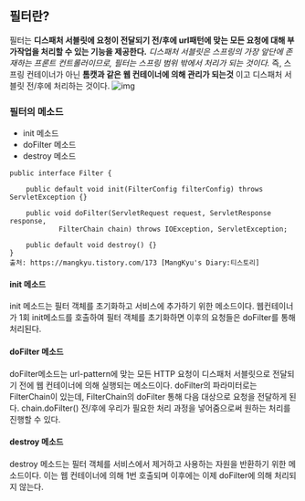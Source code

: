 ## 필터란?
필터는 **디스패처 서블릿에 요청이 전달되기 전/후에 url패턴에 맞는 모든 요청에 대해 부가작업을 처리할 수 있는 기능을 제공한다.**
*디스패처 서블릿은 스프링의 가장 앞단에 존재하는 프론트 컨트롤러이므로, 필터는 스프링 범위 밖에서 처리가 되는 것이다.*
즉, 스프링 컨테이너가 아닌 **톰캣과 같은 웹 컨테이너에 의해 관리가 되는것** 이고 디스패처 서블릿 전/후에 처리하는 것이다.
![img](https://img1.daumcdn.net/thumb/R1280x0/?scode=mtistory2&fname=https%3A%2F%2Fblog.kakaocdn.net%2Fdn%2FbZQx9K%2Fbtq9zEBsJ75%2FdEAKj1HEymcKyZGZNOiA80%2Fimg.png)

### 필터의 메소드
* init 메소드
* doFilter 메소드
* destroy 메소드

```
public interface Filter {

    public default void init(FilterConfig filterConfig) throws ServletException {}

    public void doFilter(ServletRequest request, ServletResponse response,
            FilterChain chain) throws IOException, ServletException;

    public default void destroy() {}
}
출처: https://mangkyu.tistory.com/173 [MangKyu's Diary:티스토리]

```
#### init 메소드
init 메소드는 필터 객체를 초기화하고 서비스에 추가하기 위한 메소드이다.
웹컨테이너가 1회 init메소드를 호출하여 필터 객체를 초기화하면 이후의 요청들은 doFilter를 통해 처리된다.

#### doFilter 메소드
doFilter메소드는 url-pattern에 맞는 모든 HTTP 요청이 디스패처 서블릿으로 전달되기 전에 웹 컨테이너에 의해 실행되는 메소드이다. doFilter의 파라미터로는 FilterChain이 있는데, FilterChain의 doFilter 통해 다음 대상으로 요청을 전달하게 된다. chain.doFilter() 전/후에 우리가 필요한 처리 과정을 넣어줌으로써 원하는 처리를 진행할 수 있다.

#### destroy 메소드
destroy 메소드는 필터 객체를 서비스에서 제거하고 사용하는 자원을 반환하기 위한 메소드이다. 이는 웹 컨테이너에 의해 1번 호출되며 이후에는 이제 doFilter에 의해 처리되지 않는다.